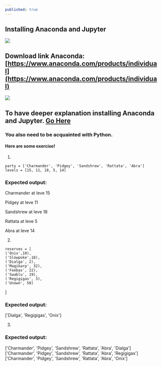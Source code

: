 ```yaml
---
published: true
---
```

## Installing Anaconda and Jupyter

![]({{site.baseurl}}/images/anaconda.png)

## Download link Anaconda: [https://www.anaconda.com/products/individual](https://www.anaconda.com/products/individual)


![]({{site.baseurl}}/images/jupyter.png)
## To have deeper explanation installing Anaconda and Jupyter. [Go Here](https://github.com/Zofserif/Linear-Algebra/blob/master/Lab%201%20-%20Getting%20Acquainted%20with%20Python/LinAlg%20Lab%201.ipynb)

### You also need to be acquainted with Python.
#### Here are some exercise!

1.

	party = ['Charmander', 'Pidgey', 'Sandshrew', 'Rattata', 'Abra']
	levels = [15, 11, 18, 5, 14]
    
### Expected output:
	
Charmander at leve 15

Pidgey at leve 11

Sandshrew at leve 18

Rattata at leve 5

Abra at leve 14

2.

	reserves = [
    ('Onix',10),
    ('Slowpoke',18),
    ('Dialga', 2),
    ('Magikarp', 32),
    ('Feebas', 22),
    ('Swablu', 19),
    ('Regigigas', 3),
    ('Unown', 50)
]

### Expected output:

['Dialga', 'Regigigas', 'Onix']

3.

### Expected output:


['Charmander', 'Pidgey', 'Sandshrew', 'Rattata', 'Abra', 'Dialga']
['Charmander', 'Pidgey', 'Sandshrew', 'Rattata', 'Abra', 'Regigigas']
['Charmander', 'Pidgey', 'Sandshrew', 'Rattata', 'Abra', 'Onix']
